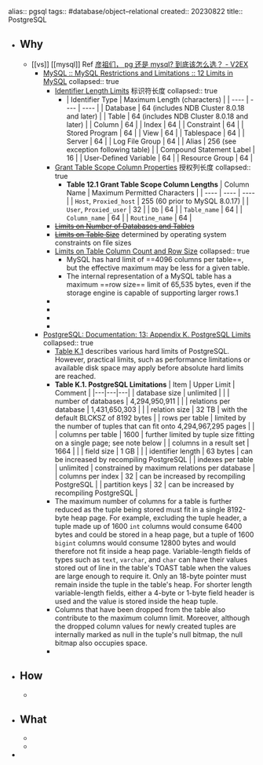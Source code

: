 alias:: pgsql
tags:: #database/object–relational
created:: 20230822
title:: PostgreSQL
- ## Why
  - [[vs]] [[mysql]] Ref [彦祖们， pg 还是 mysql? 到底该怎么选？ - V2EX](https://v2ex.com/t/800592)
    - [MySQL :: MySQL Restrictions and Limitations :: 12 Limits in MySQL](https://dev.mysql.com/doc/mysql-reslimits-excerpt/8.0/en/limits.html)
      collapsed:: true
      - [Identifier Length Limits](https://dev.mysql.com/doc/mysql-reslimits-excerpt/8.0/en/identifier-length.html) 标识符长度
        collapsed:: true
        - | Identifier Type | Maximum Length (characters) |
          | ---- | ---- | ---- |
          | Database | 64 (includes NDB Cluster 8.0.18 and later) |
          | Table | 64 (includes NDB Cluster 8.0.18 and later) |
          | Column | 64 |
          | Index | 64 |
          | Constraint | 64 |
          | Stored Program | 64 |
          | View | 64 |
          | Tablespace | 64 |
          | Server | 64 |
          | Log File Group | 64 |
          | Alias | 256 (see exception following table) |
          | Compound Statement Label | 16 |
          | User-Defined Variable | 64 |
          | Resource Group | 64 |
      - [Grant Table Scope Column Properties](https://dev.mysql.com/doc/mysql-reslimits-excerpt/8.0/en/grant-tables-scope-column-properties.html) 授权列长度
        collapsed:: true
        - **Table 12.1 Grant Table Scope Column Lengths**
          | Column Name | Maximum Permitted Characters |
          | ---- | ---- | ---- |
          | `Host`, `Proxied_host` | 255 (60 prior to MySQL 8.0.17) |
          | `User`, `Proxied_user` | 32 |
          | `Db` | 64 |
          | `Table_name` | 64 |
          | `Column_name` | 64 |
          | `Routine_name` | 64 |
      - ~~[Limits on Number of Databases and Tables](https://dev.mysql.com/doc/mysql-reslimits-excerpt/8.0/en/database-count-limit.html)~~
      - ~~[Limits on Table Size](https://dev.mysql.com/doc/mysql-reslimits-excerpt/8.0/en/table-size-limit.html)~~ determined by operating system constraints on file sizes
      - [Limits on Table Column Count and Row Size](https://dev.mysql.com/doc/mysql-reslimits-excerpt/8.0/en/column-count-limit.html)
        collapsed:: true
        - MySQL has hard limit of ==4096 columns per table==, but the effective maximum may be less for a given table.
        - The internal representation of a MySQL table has a maximum ==row size== limit of 65,535 bytes, even if the storage engine is capable of supporting larger rows.1
      -
      -
      -
      -
    - [PostgreSQL: Documentation: 13: Appendix K. PostgreSQL Limits](https://www.postgresql.org/docs/13/limits.html)
      collapsed:: true
      - [Table K.1](limits.html#LIMITS-TABLE) describes various hard limits of PostgreSQL. However, practical limits, such as performance limitations or available disk space may apply before absolute hard limits are reached.
      - **Table K.1. PostgreSQL Limitations**
        | Item | Upper Limit | Comment |
        |---|---|---|
        | database size | unlimited | |
        | number of databases | 4,294,950,911 | |
        | relations per database | 1,431,650,303 | |
        | relation size | 32 TB | with the default BLCKSZ of 8192 bytes |
        | rows per table | limited by the number of tuples that can fit onto 4,294,967,295 pages | |
        | columns per table | 1600 | further limited by tuple size fitting on a single page; see note below |
        | columns in a result set | 1664 | |
        | field size | 1 GB | |
        | identifier length | 63 bytes | can be increased by recompiling PostgreSQL |
        | indexes per table | unlimited | constrained by maximum relations per database |
        | columns per index | 32 | can be increased by recompiling PostgreSQL |
        | partition keys | 32 | can be increased by recompiling PostgreSQL |
      - The maximum number of columns for a table is further reduced as the tuple being stored must fit in a single 8192-byte heap page. For example, excluding the tuple header, a tuple made up of 1600 `int` columns would consume 6400 bytes and could be stored in a heap page, but a tuple of 1600 `bigint` columns would consume 12800 bytes and would therefore not fit inside a heap page. Variable-length fields of types such as `text`, `varchar`, and `char` can have their values stored out of line in the table's TOAST table when the values are large enough to require it. Only an 18-byte pointer must remain inside the tuple in the table's heap. For shorter length variable-length fields, either a 4-byte or 1-byte field header is used and the value is stored inside the heap tuple.
      - Columns that have been dropped from the table also contribute to the maximum column limit. Moreover, although the dropped column values for newly created tuples are internally marked as null in the tuple's null bitmap, the null bitmap also occupies space.
      -
- ## How
  -
- ## What
  -
  -
-